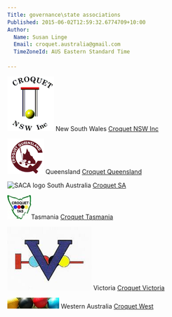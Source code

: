 ```yaml
---
Title: governance\state associations
Published: 2015-06-02T12:59:32.6774709+10:00
Author:
  Name: Susan Linge
  Email: croquet.australia@gmail.com
  TimeZoneId: AUS Eastern Standard Time

---
```

<img src= "/nsw-logo.gif" alt= "CNSW logo"/> New South Wales [Croquet NSW Inc](http://www.croquet-nsw.org/contact.html)

<img src= "/caq-logo3.png" alt= "CAQ logo"/> Queensland [Croquet Queensland](http://croquetqld.org/672-2/)

<img src= "/croquetsa-round-3.jpg" alt= "SACA logo"/> South Australia [Croquet SA](http://www.croquetsa.com.au/?page_id=3238)

<img src= "/Tasmania-v3.jpg" alt= "Croquet Tasmania logo"/>Tasmania [Croquet Tasmania](http://croquettas.com/wp-content/uploads/TCDoc-Office-Bearers.pdf)

<img src= "/croquet-victoria.png" alt= "Croquet Victoria logo"/>   Victoria [Croquet Victoria](http://www.croquetvic.asn.au/officers.php)

<img src= "/wa-logo3.jpg" alt= "Croquet West logo"/>    Western Australia [Croquet West](http://www.croquetwest.org.au/?page_id=16)